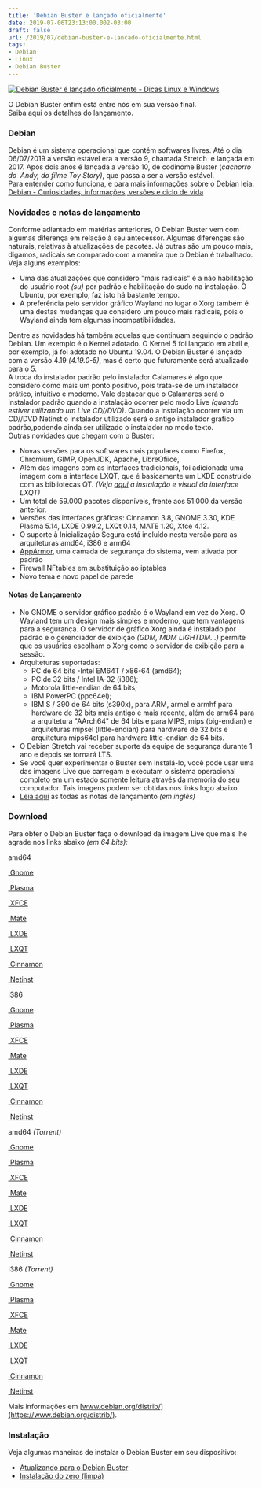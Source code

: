 ```yaml
---
title: 'Debian Buster é lançado oficialmente'
date: 2019-07-06T23:13:00.002-03:00
draft: false
url: /2019/07/debian-buster-e-lancado-oficialmente.html
tags: 
- Debian
- Linux
- Debian Buster
---
```


[![Debian Buster é lançado oficialmente - Dicas Linux e Windows](https://1.bp.blogspot.com/-zYN54Qok9BY/XSFTWcSsEPI/AAAAAAAALzQ/RZTornaz-ecWuhI1lnR8KUh7AH0M5D5ywCLcBGAs/s200/blog-banner.png "Debian Buster é lançado oficialmente - Dicas Linux e Windows")](https://1.bp.blogspot.com/-zYN54Qok9BY/XSFTWcSsEPI/AAAAAAAALzQ/RZTornaz-ecWuhI1lnR8KUh7AH0M5D5ywCLcBGAs/s1600/blog-banner.png)

O Debian Buster enfim está entre nós em sua versão final.  
Saiba aqui os detalhes do lançamento.

  
  
  
  
  
  
  

### Debian

  
Debian é um sistema operacional que contém softwares livres. Até o dia 06/07/2019 a versão estável era a versão 9, chamada Stretch  e lançada em 2017. Após dois anos é lançada a versão 10, de codinome Buster (_cachorro do  Andy, do filme Toy Story)_, que passa a ser a versão estável.  
Para entender como funciona, e para mais informações sobre o Debian leia: [Debian - Curiosidades, informações, versões e ciclo de vida](https://info.wsouza.com.br/2019/07/debian-curiosidades-informacoes-suas-versoes-e-ciclo-de-vida.html)  
  

### Novidades e notas de lançamento

  
Conforme adiantado em matérias anteriores, O Debian Buster vem com algumas diferença em relação à seu antecessor. Algumas diferenças são naturais, relativas à atualizações de pacotes. Já outras são um pouco mais, digamos, radicais se comparado com a maneira que o Debian é trabalhado. Veja alguns exemplos:  

*   Uma das atualizações que considero "mais radicais" é a não habilitação do usuário root _(su)_ por padrão e habilitação do sudo na instalação. O Ubuntu, por exemplo, faz isto há bastante tempo. 
*   A preferência pelo servidor gráfico Wayland no lugar o Xorg também é uma destas mudanças que considero um pouco mais radicais, pois o Wayland ainda tem algumas incompatibilidades.

Dentre as novidades há também aquelas que continuam seguindo o padrão Debian. Um exemplo é o Kernel adotado. O Kernel 5 foi lançado em abril e, por exemplo, já foi adotado no Ubuntu 19.04. O Debian Buster é lançado com a versão 4.19 _(4.19.0-5)_, mas é certo que futuramente será atualizado para o 5.  
A troca do instalador padrão pelo instalador Calamares é algo que considero como mais um ponto positivo, pois trata-se de um instalador prático, intuitivo e moderno. Vale destacar que o Calamares será o instalador padrão quando a instalação ocorrer pelo modo Live _(quando estiver utilizando um Live CD//DVD)_. Quando a instalação ocorrer via um CD//DVD Netinst o instalador utilizado será o antigo instalador gráfico padrão,podendo ainda ser utilizado o instalador no modo texto.  
Outras novidades que chegam com o Buster:  

*   Novas versões para os softwares mais populares como Firefox, Chromium, GIMP, OpenJDK, Apache, LibreOfiice,
*   Além das imagens com as interfaces tradicionais, foi adicionada uma imagem com a interface LXQT, que é basicamente um LXDE construido com as bibliotecas QT. _(Veja [aqui](https://www.youtube.com/watch?v=koNy5wCBS2M) a instalação e visual da interface LXQT)_
*   Um total de 59.000 pacotes disponíveis, frente aos 51.000 da versão anterior.
*   Versões das interfaces gráficas: Cinnamon 3.8, GNOME 3.30, KDE Plasma 5.14, LXDE 0.99.2, LXQt 0.14, MATE 1.20, Xfce 4.12.
*   O suporte à Inicialização Segura está incluído nesta versão para as arquiteturas amd64, i386 e arm64
*   [AppArmor](https://debian-handbook.info/browse/pt-BR/stable/sect.apparmor.html), uma camada de segurança do sistema, vem ativada por padrão
*   Firewall NFtables em substituição ao iptables
*   Novo tema e novo papel de parede

  

#### Notas de Lançamento

  

*   No GNOME o servidor gráfico padrão é o Wayland em vez do Xorg. O Wayland tem um design mais simples e moderno, que tem vantagens para a segurança. O servidor de gráfico Xorg ainda é instalado por padrão e o gerenciador de exibição _(GDM, MDM LIGHTDM...)_ permite que os usuários escolham o Xorg como o servidor de exibição para a sessão.
*   Arquiteturas suportadas:  
    *   PC de 64 bits -Intel EM64T / x86-64 (amd64);
    *   PC de 32 bits / Intel IA-32 (i386);
    *   Motorola little-endian de 64 bits;
    *   IBM PowerPC (ppc64el);
    *   IBM S / 390 de 64 bits (s390x), para ARM, armel e armhf para hardware de 32 bits mais antigo e mais recente, além de arm64 para a arquitetura "AArch64" de 64 bits e para MIPS, mips (big-endian) e arquiteturas mipsel (little-endian) para hardware de 32 bits e arquitetura mips64el para hardware little-endian de 64 bits.
*   O Debian Stretch vai receber suporte da equipe de segurança durante 1 ano e depois se tornará LTS.
*   Se você quer experimentar o Buster sem instalá-lo, você pode usar uma das imagens Live que carregam e executam o sistema operacional completo em um estado somente leitura através da memória do seu computador. Tais imagens podem ser obtidas nos links logo abaixo.
*   [Leia aqui](https://www.debian.org/News/2019/20190706) as todas as notas de lançamento _(em inglês)_

  

### Download

  
Para obter o Debian Buster faça o download da imagem Live que mais lhe agrade nos links abaixo _(em 64 bits):_  
  

amd64

[ Gnome](https://cdimage.debian.org/debian-cd/current-live/amd64/iso-hybrid/debian-live-10.5.0-amd64-gnome.iso)

[ Plasma](https://cdimage.debian.org/debian-cd/current-live/amd64/iso-hybrid/debian-live-10.5.0-amd64-kde.iso)

[ XFCE](https://cdimage.debian.org/debian-cd/current-live/amd64/iso-hybrid/debian-live-10.5.0-amd64-xfce.iso)

[ Mate](https://cdimage.debian.org/debian-cd/current-live/amd64/iso-hybrid/debian-live-10.5.0-amd64-mate.iso)

[ LXDE](https://cdimage.debian.org/debian-cd/current-live/amd64/iso-hybrid/debian-live-10.5.0-amd64-lxde.iso)

[ LXQT](https://cdimage.debian.org/debian-cd/current-live/amd64/iso-hybrid/debian-live-10.5.0-amd64-lxqt.iso)

[ Cinnamon](https://cdimage.debian.org/debian-cd/current-live/amd64/iso-hybrid/debian-live-10.5.0-amd64-cinnamon.iso)

[ Netinst](https://cdimage.debian.org/debian-cd/current/amd64/iso-cd/debian-10.5.0-amd64-netinst.iso)

i386

[ Gnome](https://cdimage.debian.org/debian-cd/current-live/i386/iso-hybrid/debian-live-10.5.0-i386-gnome.iso)

[ Plasma](https://cdimage.debian.org/debian-cd/current-live/i386/iso-hybrid/debian-live-10.5.0-i386-kde.iso)

[ XFCE](https://cdimage.debian.org/debian-cd/current-live/i386/iso-hybrid/debian-live-10.5.0-i386-xfce.iso)

[ Mate](https://cdimage.debian.org/debian-cd/current-live/i386/iso-hybrid/debian-live-10.5.0-i386-mate.iso)

[ LXDE](https://cdimage.debian.org/debian-cd/current-live/i386/iso-hybrid/debian-live-10.5.0-i386-lxde.iso)

[ LXQT](https://cdimage.debian.org/debian-cd/current-live/i386/iso-hybrid/debian-live-10.5.0-i386-lxqt.iso)

[ Cinnamon](https://cdimage.debian.org/debian-cd/current-live/i386/iso-hybrid/debian-live-10.5.0-i386-cinnamon.iso)

[ Netinst](https://cdimage.debian.org/debian-cd/current/i386/iso-cd/debian-10.5.0-i386-netinst.iso)

amd64 _(Torrent)_

[ Gnome](https://cdimage.debian.org/debian-cd/current-live/amd64/bt-hybrid/debian-live-10.5.0-amd64-gnome.iso.torrent)

[ Plasma](https://cdimage.debian.org/debian-cd/current-live/amd64/bt-hybrid/debian-live-10.5.0-amd64-kde.iso.torrent)

[ XFCE](https://cdimage.debian.org/debian-cd/current-live/amd64/bt-hybrid/debian-live-10.5.0-amd64-xfce.iso.torrent)

[ Mate](https://cdimage.debian.org/debian-cd/current-live/amd64/bt-hybrid/debian-live-10.5.0-amd64-mate.iso.torrent)

[ LXDE](https://cdimage.debian.org/debian-cd/current-live/amd64/bt-hybrid/debian-live-10.5.0-amd64-lxde.iso.torrent)

[ LXQT](https://cdimage.debian.org/debian-cd/current-live/amd64/bt-hybrid/debian-live-10.5.0-amd64-lxqt.iso.torrent)

[ Cinnamon](https://cdimage.debian.org/debian-cd/current-live/amd64/bt-hybrid/debian-live-10.5.0-amd64-cinnamon.iso.torrent)

[ Netinst](https://cdimage.debian.org/debian-cd/current-live/amd64/bt-hybrid/debian-live-10.5.0-amd64-standard.iso.torrent)

i386 _(Torrent)_

[ Gnome](https://cdimage.debian.org/debian-cd/current-live/i386/bt-hybrid/debian-live-10.5.0-i386-gnome.iso.torrent)

[ Plasma](https://cdimage.debian.org/debian-cd/current-live/i386/bt-hybrid/debian-live-10.5.0-i386-kde.iso.torrent)

[ XFCE](https://cdimage.debian.org/debian-cd/current-live/i386/bt-hybrid/debian-live-10.5.0-i386-xfce.iso.torrent)

[ Mate](https://cdimage.debian.org/debian-cd/current-live/i386/bt-hybrid/debian-live-10.5.0-i386-mate.iso.torrent)

[ LXDE](https://cdimage.debian.org/debian-cd/current-live/i386/bt-hybrid/debian-live-10.5.0-i386-lxde.iso.torrent)

[ LXQT](https://cdimage.debian.org/debian-cd/current-live/i386/bt-hybrid/debian-live-10.5.0-i386-lxqt.iso.torrent)

[ Cinnamon](https://cdimage.debian.org/debian-cd/current-live/i386/bt-hybrid/debian-live-10.5.0-i386-cinnamon.iso.torrent)

[ Netinst](https://cdimage.debian.org/debian-cd/current-live/i386/bt-hybrid/debian-live-10.5.0-i386-standard.iso.torrent)

  
Mais informações em [www.debian.org/distrib/](https://www.debian.org/distrib/).  
  

### Instalação

  
Veja algumas maneiras de instalar o Debian Buster em seu dispositivo:  

*   [Atualizando para o Debian Buster](https://info.wsouza.com.br/2019/07/atualizando-para-o-debian-buster.html)
*   [Instalação do zero (limpa)](https://info.wsouza.com.br/2019/07/debian-buster-instalacao-limpa.html)